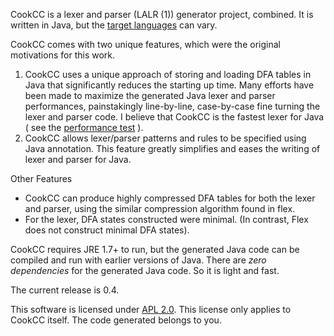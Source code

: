 CookCC is a lexer and parser (LALR (1)) generator project, combined.  It is written in Java, but the [target languages](http://coconut2015.github.io/cookcc/Target-Languages) can vary.

CookCC comes with two unique features, which were the original motivations for this work.

1. CookCC uses a unique approach of storing and loading DFA tables in Java that significantly reduces the starting up time.  Many efforts have been made to maximize the generated Java lexer and parser performances, painstakingly line-by-line, case-by-case fine turning the lexer and parser code.  I believe that CookCC is the fastest lexer for Java ( see the [performance test](../../wiki/TargetLanguageJava#performance) ).
1. CookCC allows lexer/parser patterns and rules to be specified using Java annotation.  This feature greatly simplifies and eases the writing of lexer and parser for Java.

Other Features
 * CookCC can produce highly compressed DFA tables for both the lexer and parser, using the similar compression algorithm found in flex.
 * For the lexer, DFA states constructed were minimal.  (In contrast, Flex does not construct minimal DFA states).

CookCC requires JRE 1.7+ to run, but the generated Java code can be compiled and run with earlier versions of Java.  There are *zero dependencies* for the generated Java code.  So it is light and fast.

The current release is 0.4.

This software is licensed under [APL 2.0](https://www.apache.org/licenses/LICENSE-2.0).  This license only applies to CookCC itself.  The code generated belongs to you.
